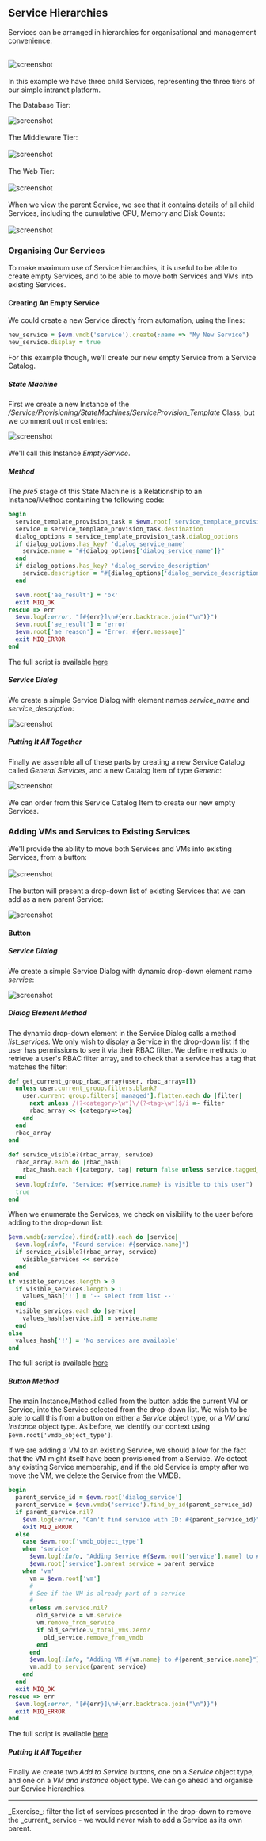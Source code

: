 ## Service Hierarchies

Services can be arranged in hierarchies for organisational and management convenience:
<br> <br>

![screenshot](images/screenshot69.png)
<br> <br>
In this example we have three child Services, representing the three tiers of our simple intranet platform.

The Database Tier:

![screenshot](images/screenshot70.png)
<br> <br>
The Middleware Tier:
<br> <br>
![screenshot](images/screenshot71.png)
<br> <br>
The Web Tier:
<br> <br>
![screenshot](images/screenshot72.png)
<br> <br>
When we view the parent Service, we see that it contains details of all child Services, including the cumulative CPU, Memory and Disk Counts:
<br> <br>
![screenshot](images/screenshot73.png)

### Organising Our Services

To make maximum use of Service hierarchies, it is useful to be able to create empty Services, and to be able to move both Services and VMs into existing Services.

#### Creating An Empty Service

We could create a new Service directly from automation, using the lines:

```ruby
new_service = $evm.vmdb('service').create(:name => "My New Service")
new_service.display = true
```

For this example though, we'll create our new empty Service from a Service Catalog. 

##### State Machine

First we create a new Instance of the _/Service/Provisioning/StateMachines/ServiceProvision\_Template_ Class, but we comment out most entries:

![screenshot](images/screenshot74.png)
<br> <br>
We'll call this Instance _EmptyService_.

##### Method

The _pre5_ stage of this State Machine is a Relationship to an Instance/Method containing the following code:

```ruby
begin
  service_template_provision_task = $evm.root['service_template_provision_task']
  service = service_template_provision_task.destination
  dialog_options = service_template_provision_task.dialog_options
  if dialog_options.has_key? 'dialog_service_name'
    service.name = "#{dialog_options['dialog_service_name']}"
  end
  if dialog_options.has_key? 'dialog_service_description'
    service.description = "#{dialog_options['dialog_service_description']}"
  end

  $evm.root['ae_result'] = 'ok'
  exit MIQ_OK
rescue => err
  $evm.log(:error, "[#{err}]\n#{err.backtrace.join("\n")}")
  $evm.root['ae_result'] = 'error'
  $evm.root['ae_reason'] = "Error: #{err.message}"
  exit MIQ_ERROR
end
```
The full script is available [here](https://github.com/pemcg/cloudforms-automation-howto-guide/blob/master/chapter18/scripts/rename_service.rb)

##### Service Dialog

We create a simple Service Dialog with element names _service\_name_ and _service\_description_:

![screenshot](images/screenshot75.png)

##### Putting It All Together

Finally we assemble all of these parts by creating a new Service Catalog called _General Services_, and a new Catalog Item of type _Generic_:

![screenshot](images/screenshot76.png)
<br> <br>
We can order from this Service Catalog Item to create our new empty Services.

### Adding VMs and Services to Existing Services

We'll provide the ability to move both Services and VMs into existing Services, from a button:
<br> <br>
![screenshot](images/screenshot77.png)
<br> <br>
The button will present a drop-down list of existing Services that we can add as a new parent Service:

![screenshot](images/screenshot78.png)

#### Button
##### Service Dialog

We create a simple Service Dialog with dynamic drop-down element name _service_:

![screenshot](images/screenshot79.png)

##### Dialog Element Method

The dynamic drop-down element in the Service Dialog calls a method _list\_services_. We only wish to display a Service in the drop-down list if the user has permissions to see it via their RBAC filter. We define methods to retrieve a user's RBAC filter array, and to check that a service has a tag that matches the filter:

```ruby
def get_current_group_rbac_array(user, rbac_array=[])
  unless user.current_group.filters.blank?
    user.current_group.filters['managed'].flatten.each do |filter|
      next unless /(?<category>\w*)\/(?<tag>\w*)$/i =~ filter
      rbac_array << {category=>tag}
    end
  end
  rbac_array
end
  
def service_visible?(rbac_array, service)
  rbac_array.each do |rbac_hash|
    rbac_hash.each {|category, tag| return false unless service.tagged_with?(category, tag)}
  end
  $evm.log(:info, "Service: #{service.name} is visible to this user")
  true
end
```

When we enumerate the Services, we check on visibility to the user before adding to the drop-down list:


```ruby
$evm.vmdb(:service).find(:all).each do |service|
  $evm.log(:info, "Found service: #{service.name}")
  if service_visible?(rbac_array, service)
    visible_services << service
  end
end
if visible_services.length > 0
  if visible_services.length > 1
    values_hash['!'] = '-- select from list --'
  end
  visible_services.each do |service|
    values_hash[service.id] = service.name
  end
else
  values_hash['!'] = 'No services are available'
end
```

The full script is available [here](https://github.com/pemcg/cloudforms-automation-howto-guide/blob/master/chapter18/scripts/list_services.rb)

##### Button Method

The main Instance/Method called from the button adds the current VM or Service, into the Service selected from the drop-down list. We wish to be able to call this from a button on either a _Service_ object type, or a _VM and Instance_ object type. As before, we identify our context using ```$evm.root['vmdb_object_type']```. 

If we are adding a VM to an existing Service, we should allow for the fact that the VM might itself have been provisioned from a Service. We detect any existing Service membership, and if the old Service is empty after we move the VM, we delete the Service from the VMDB.

```ruby
begin
  parent_service_id = $evm.root['dialog_service']
  parent_service = $evm.vmdb('service').find_by_id(parent_service_id)
  if parent_service.nil?
    $evm.log(:error, "Can't find service with ID: #{parent_service_id}")
    exit MIQ_ERROR
  else
    case $evm.root['vmdb_object_type']
    when 'service'
      $evm.log(:info, "Adding Service #{$evm.root['service'].name} to #{parent_service.name}")
      $evm.root['service'].parent_service = parent_service
    when 'vm'
      vm = $evm.root['vm']
      #
      # See if the VM is already part of a service
      #
      unless vm.service.nil?
        old_service = vm.service
        vm.remove_from_service
        if old_service.v_total_vms.zero?
          old_service.remove_from_vmdb
        end
      end
      $evm.log(:info, "Adding VM #{vm.name} to #{parent_service.name}")
      vm.add_to_service(parent_service)
    end
  end
  exit MIQ_OK
rescue => err
  $evm.log(:error, "[#{err}]\n#{err.backtrace.join("\n")}")
  exit MIQ_ERROR
end
```

The full script is available [here](https://github.com/pemcg/cloudforms-automation-howto-guide/blob/master/chapter18/scripts/add_to_service.rb)

##### Putting It All Together

Finally we create two _Add to Service_ buttons, one on a _Service_ object type, and one on a _VM and Instance_ object type. We can go ahead and organise our Service hierarchies.

<hr>
_Exercise_: filter the list of services presented in the drop-down to remove the _current_ service - we would never wish to add a Service as its own parent.
